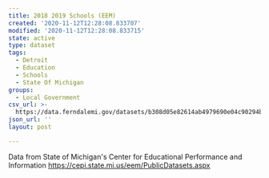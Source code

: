 ```yaml
---
title: 2018 2019 Schools (EEM)
created: '2020-11-12T12:28:08.833707'
modified: '2020-11-12T12:28:08.833715'
state: active
type: dataset
tags:
  - Detroit
  - Education
  - Schools
  - State Of Michigan
groups:
  - Local Government
csv_url: >-
  https://data.ferndalemi.gov/datasets/b308d05e82614ab4979690e04c90294b_0.csv?outSR=%7B%22latestWkid%22%3A3857%2C%22wkid%22%3A102100%7D
json_url: ''
layout: post

---
```

Data from State of Michigan's Center for Educational Performance and Information https://cepi.state.mi.us/eem/PublicDatasets.aspx
